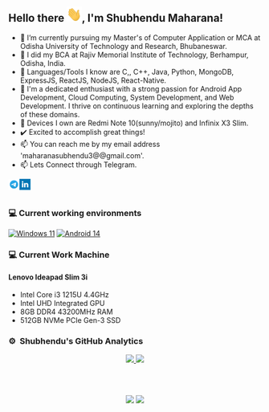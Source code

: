<h2>Hello there <img src="https://raw.githubusercontent.com/ABSphreak/ABSphreak/master/gifs/Hi.gif" width="30px" height="30px">, I'm Shubhendu Maharana!</h2>

- 🌱 I’m currently pursuing my Master's of Computer Application or MCA at Odisha University of Technology and Research, Bhubaneswar.
- 🌱 I did my BCA at Rajiv Memorial Institute of Technology, Berhampur, Odisha, India.
- 👀 Languages/Tools I know are C,, C++, Java, Python, MongoDB, ExpressJS, ReactJS, NodeJS, React-Native.
- 💞️ I'm a dedicated enthusiast with a strong passion for Android App Development, Cloud Computing, System Development, and Web Development. I thrive on continuous learning and exploring the depths of these domains.
- 📱 Devices I own are Redmi Note 10(sunny/mojito) and Infinix X3 Slim.
- ✔️ Excited to accomplish great things!
- 📫 You can reach me by my email address 'maharanasubhendu3@@gmail.com'.
- 📫 Lets Connect through Telegram.

<a href="https://t.me/ShubhenduXD">
  <img align="left" alt="Shubhendu's Telegram" width="22px" src="https://raw.githubusercontent.com/edent/SuperTinyIcons/master/images/svg/telegram.svg" />
</a>
<a href="https://www.linkedin.com/in/subhendu-maharana/">
  <img align="left" alt="Shubhendu's LinkedIn" width="22px" src="https://raw.githubusercontent.com/edent/SuperTinyIcons/master/images/svg/linkedin.svg" />
</a>

<br><br>

### 💻 Current working environments
[![Windows 11](https://img.shields.io/badge/Windows%2011-00adef?style=flat-square&logo=windows&logoColor=ffffff)](https://www.microsoft.com/en-in/software-download/windows10)
[![Android 14](https://img.shields.io/badge/Android%2014-3ddc84?style=flat-square&logo=android&logoColor=ffffff)](https://www.android.com/android-14/)

### 💻 Current Work Machine
#### Lenovo Ideapad Slim 3i
- Intel Core i3 1215U 4.4GHz
- Intel UHD Integrated GPU
- 8GB DDR4 43200MHz RAM
- 512GB NVMe PCIe Gen-3 SSD


### ⚙️ &nbsp;Shubhendu's GitHub Analytics
<p align="center">
<a href="https://github.com/shubhendu-maharana">
<img height="180em" src="https://github-readme-stats-eight-theta.vercel.app/api?username=shubhendu-maharana&show_icons=true&theme=nightowl&include_all_commits=true&count_private=true"/>
<img height="180em" src="https://github-readme-stats-eight-theta.vercel.app/api/top-langs/?username=shubhendu-maharana&layout=compact&langs_count=8&theme=nightowl"/>
</a>
</p>

<br>

<br>
<p align="center">
 <img src="https://komarev.com/ghpvc/?username=shubhendu-maharana&style=flat-square"/>
 <img src="https://img.shields.io/badge/dynamic/json?logo=github&label=GitHub+Followers&labelColor=282c34&color=181717&query=%24.data.totalSubs&url=https%3A%2F%2Fapi.spencerwoo.com%2Fsubstats%2F%3Fsource%3Dgithub%26queryKey%3Dshubhendu-maharana&longCache=true"/>
</p>
